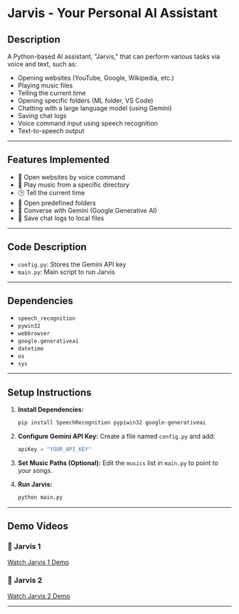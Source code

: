 # Jarvis - Your Personal AI Assistant

## Description
A Python-based AI assistant, "Jarvis," that can perform various tasks via voice and text, such as:

* Opening websites (YouTube, Google, Wikipedia, etc.)
* Playing music files
* Telling the current time
* Opening specific folders (ML folder, VS Code)
* Chatting with a large language model (using Gemini)
* Saving chat logs
* Voice command input using speech recognition
* Text-to-speech output

---

## Features Implemented

- 🔗 Open websites by voice command
- 🎵 Play music from a specific directory
- 🕒 Tell the current time
- 📂 Open predefined folders
- 🤖 Converse with Gemini (Google Generative AI)
- 📝 Save chat logs to local files

---

## Code Description

- `config.py`: Stores the Gemini API key
- `main.py`: Main script to run Jarvis

---

## Dependencies

- `speech_recognition`
- `pywin32`
- `webbrowser`
- `google.generativeai`
- `datetime`
- `os`
- `sys`

---

## Setup Instructions

1. **Install Dependencies:**
    ```bash
    pip install SpeechRecognition pypiwin32 google-generativeai
    ```

2. **Configure Gemini API Key:**
    Create a file named `config.py` and add:
    ```python
    apiKey = "YOUR_API_KEY"
    ```

3. **Set Music Paths (Optional):**
    Edit the `musics` list in `main.py` to point to your songs.

4. **Run Jarvis:**
    ```bash
    python main.py
    ```

---

## Demo Videos

### 🔹 Jarvis 1
[Watch Jarvis 1 Demo](https://github.com/pragya-singh-17/Jarvis-AI-assistant/blob/main/Jarvis%201.mp4)

### 🔹 Jarvis 2
[Watch Jarvis 2 Demo](https://github.com/pragya-singh-17/Jarvis-AI-assistant/blob/main/Jarvis%202.mp4)

---


